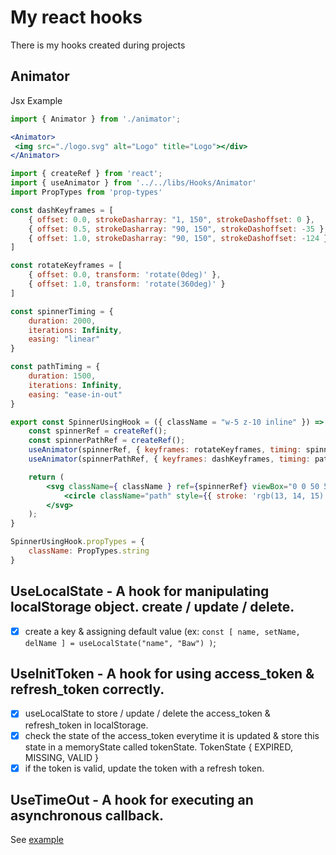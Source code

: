 # My react hooks
There is my hooks created during projects

## Animator
Jsx Example
```jsx
import { Animator } from './animator';

<Animator>
 <img src="./logo.svg" alt="Logo" title="Logo"></div>
</Animator>
```


```jsx
import { createRef } from 'react';
import { useAnimator } from '../../libs/Hooks/Animator'
import PropTypes from 'prop-types'

const dashKeyframes = [
    { offset: 0.0, strokeDasharray: "1, 150", strokeDashoffset: 0 },
    { offset: 0.5, strokeDasharray: "90, 150", strokeDashoffset: -35 },
    { offset: 1.0, strokeDasharray: "90, 150", strokeDashoffset: -124 },
]

const rotateKeyframes = [
    { offset: 0.0, transform: 'rotate(0deg)' },
    { offset: 1.0, transform: 'rotate(360deg)' }
]

const spinnerTiming = {
    duration: 2000,
    iterations: Infinity,
    easing: "linear"
}

const pathTiming = {
    duration: 1500,
    iterations: Infinity,
    easing: "ease-in-out"
}

export const SpinnerUsingHook = ({ className = "w-5 z-10 inline" }) => {
    const spinnerRef = createRef();
    const spinnerPathRef = createRef();
    useAnimator(spinnerRef, { keyframes: rotateKeyframes, timing: spinnerTiming })
    useAnimator(spinnerPathRef, { keyframes: dashKeyframes, timing: pathTiming })

    return (
        <svg className={ className } ref={spinnerRef} viewBox="0 0 50 50">
            <circle className="path" style={{ stroke: 'rgb(13, 14, 15)', strokeLinecap: 'round' }} ref={spinnerPathRef} cx="25" cy="25" r="20" fill="none" strokeWidth="5"></circle>
        </svg>
    );
}

SpinnerUsingHook.propTypes = {
    className: PropTypes.string
}
```

## UseLocalState - A hook for manipulating localStorage object. create / update / delete.
 - [x] create a key & assigning default value (ex: ```const [ name, setName, delName ] = useLocalState("name", "Baw") )```;

## UseInitToken - A hook for using access_token & refresh_token correctly.
 - [x] useLocalState to store / update / delete the access_token & refresh_token in localStorage.
 - [x] check the state of the access_token everytime it is updated & store this state in a memoryState called tokenState. TokenState { EXPIRED, MISSING, VALID }
 - [x] if the token is valid, update the token with a refresh token.

## UseTimeOut - A hook for executing an asynchronous callback. 
See [example](https://github.com/bawdeveloppement/react-usetimeout)
